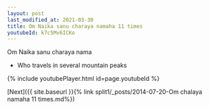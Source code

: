 ```yaml
---
layout: post
last_modified_at: 2021-03-30
title: Om Naika sanu charaya namaha 11 times
youtubeId: k7c5Mv6ICKo
---
```

 
 
Om Naika sanu charaya nama 
 
 -  Who travels in several mountain peaks 
 
  
 
  
 
 
 
 
 
 


{% include youtubePlayer.html id=page.youtubeId %}
 
[Next]({{ site.baseurl }}{% link  split1/_posts/2014-07-20-Om chalaya namaha 11 times.md%})
 
